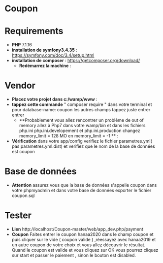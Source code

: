

# Coupon
# Requirements
   * **PHP** 7.1.16
   * **installation de symfony3.4.35** :
    https://symfony.com/doc/3.4/setup.html
   * **installation de composer** :
    https://getcomposer.org/download/ 
     * **Redémarrez la machine** :
 # Vendor 
   * **Placez votre projet dans c:/wamp/www** :
   * **tappez cette commande** " composer require " dans votre terminal et pour database-name: coupon les autres champs tappez juste entrer entrer
     * **Probablement vous allez rencontrer un problème de out of memory allez à Php7 dans votre wamp/bin et dans les fichiers php.ini php.ini.developement et php.ini.production changez memory_limit = 128 MO en memory_limit = -1 ** :
   * **Vérification** dans votre app/config verifiez le fichier parametres.yml( pas parametres.yml.dist)  et verifiez que le nom de la base de données est coupon
 # Base de données 
   * **Attention** assurez vous que la base de données s'appelle coupon dans votre phpmyadmin et dans votre base de données exporter le fichier coupon.sql  
 # Tester
   * **Lien** http://localhost/Coupon-master/web/app_dev.php/payment
   * **Coupon** Faites entrer le coupon hanaa2020 dans le champ coupon et puis cliquer sur le vide ( coupon valide ) ,réessayez avec hanaa2019 et un autre coupon de votre choix et vous allez découvrir le résultat.
   Quand le coupon est valide et vous cliquez sur OK vous pourrez cliquez sur start et passer le paiement , sinon le bouton est disabled.

